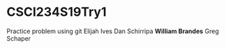 # CSCI234S19Try1
Practice problem using git
Elijah Ives
Dan Schirripa 
**William Brandes**
Greg Schaper


